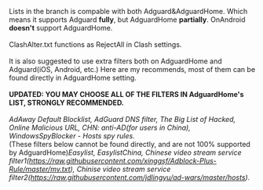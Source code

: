 Lists in the branch is compable with both Adguard&AdguardHome. Which means it supports Adguard **fully**, but AdguardHome **partially**. OnAndroid **doesn't** support AdguardHome.<br>
<br>
ClashAlter.txt functions as RejectAll in Clash settings.<br>
<br>
It is also suggested to use extra filters both on AdguardHome and Adguard(iOS, Android, etc.) Here are my recommends, most of them can be found directly in AdguardHome setting.<br>
<br>
**UPDATED: YOU MAY CHOOSE ALL OF THE FILTERS IN AdguardHome's LIST, STRONGLY RECOMMENDED.**<br>
<br>
*AdAway Default Blocklist, AdGuard DNS filter, The Big List of Hacked, Online Malicious URL, CHN: anti-AD(for users in China), WindowsSpyBlocker - Hosts spy rules.*<br>
(These filters below cannot be found directly, and are not 100% supported by AdguardHome)*Easylist, EasylistChina, Chinese video stream service filter1(https://raw.githubusercontent.com/xinggsf/Adblock-Plus-Rule/master/mv.txt), Chinise video stream service filter2(https://raw.githubusercontent.com/jdlingyu/ad-wars/master/hosts).*
